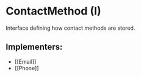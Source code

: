 # ContactMethod (I)
Interface defining how contact methods are stored.

## Implementers:
- [[Email]]
- [[Phone]]